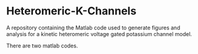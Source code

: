 # Heteromeric-K-Channels
A repository containing the Matlab code used to generate figures and analysis for a kinetic heteromeric voltage gated potassium channel model.

There are two matlab codes.
